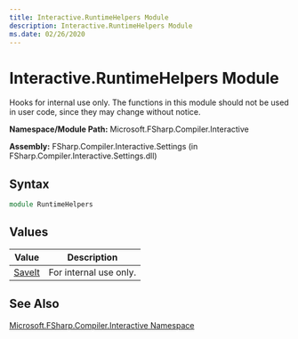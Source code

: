 ```yaml
---
title: Interactive.RuntimeHelpers Module
description: Interactive.RuntimeHelpers Module
ms.date: 02/26/2020
---
```


# Interactive.RuntimeHelpers Module

Hooks for internal use only. The functions in this module should not be used in user code, since they may change without notice.

**Namespace/Module Path:** Microsoft.FSharp.Compiler.Interactive

**Assembly:** FSharp.Compiler.Interactive.Settings (in FSharp.Compiler.Interactive.Settings.dll)

## Syntax

```fsharp
module RuntimeHelpers
```

## Values

|Value|Description|
|-----|-----------|
|[SaveIt](https://msdn.microsoft.com/library/01a471da-7dbb-41b6-aaeb-86e2d86bfc97)|For internal use only.|

## See Also
[Microsoft.FSharp.Compiler.Interactive Namespace](index.md)
